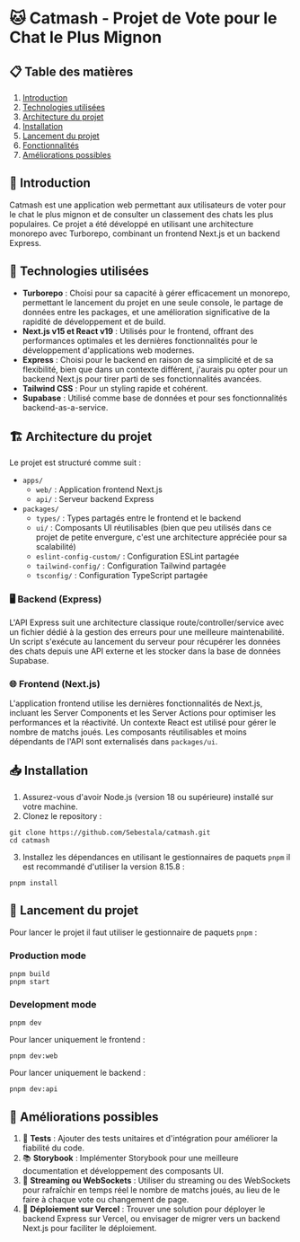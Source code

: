 # 🐱 Catmash - Projet de Vote pour le Chat le Plus Mignon

## 📋 Table des matières

1. [Introduction](#introduction)
2. [Technologies utilisées](#technologies-utilisées)
3. [Architecture du projet](#architecture-du-projet)
4. [Installation](#installation)
5. [Lancement du projet](#lancement-du-projet)
6. [Fonctionnalités](#fonctionnalités)
7. [Améliorations possibles](#améliorations-possibles)

## 🌟 Introduction

Catmash est une application web permettant aux utilisateurs de voter pour le chat le plus mignon et
de consulter un classement des chats les plus populaires. Ce projet a été développé en utilisant une
architecture monorepo avec Turborepo, combinant un frontend Next.js et un backend Express.

## 🚀 Technologies utilisées

- **Turborepo** : Choisi pour sa capacité à gérer efficacement un monorepo, permettant le lancement
  du projet en une seule console, le partage de données entre les packages, et une amélioration
  significative de la rapidité de développement et de build.
- **Next.js v15 et React v19** : Utilisés pour le frontend, offrant des performances optimales et
  les dernières fonctionnalités pour le développement d'applications web modernes.
- **Express** : Choisi pour le backend en raison de sa simplicité et de sa flexibilité, bien que
  dans un contexte différent, j'aurais pu opter pour un backend Next.js pour tirer parti de ses
  fonctionnalités avancées.
- **Tailwind CSS** : Pour un styling rapide et cohérent.
- **Supabase** : Utilisé comme base de données et pour ses fonctionnalités backend-as-a-service.

## 🏗️ Architecture du projet

Le projet est structuré comme suit :

- `apps/`
  - `web/` : Application frontend Next.js
  - `api/` : Serveur backend Express
- `packages/`
  - `types/` : Types partagés entre le frontend et le backend
  - `ui/` : Composants UI réutilisables (bien que peu utilisés dans ce projet de petite envergure,
    c'est une architecture appréciée pour sa scalabilité)
  - `eslint-config-custom/` : Configuration ESLint partagée
  - `tailwind-config/` : Configuration Tailwind partagée
  - `tsconfig/` : Configuration TypeScript partagée

### 🖥️ Backend (Express)

L'API Express suit une architecture classique route/controller/service avec un fichier dédié à la
gestion des erreurs pour une meilleure maintenabilité. Un script s'exécute au lancement du serveur
pour récupérer les données des chats depuis une API externe et les stocker dans la base de données
Supabase.

### 🌐 Frontend (Next.js)

L'application frontend utilise les dernières fonctionnalités de Next.js, incluant les Server
Components et les Server Actions pour optimiser les performances et la réactivité. Un contexte React
est utilisé pour gérer le nombre de matchs joués. Les composants réutilisables et moins dépendants
de l'API sont externalisés dans `packages/ui`.

## 📥 Installation

1. Assurez-vous d'avoir Node.js (version 18 ou supérieure) installé sur votre machine.
2. Clonez le repository :

```plaintext
git clone https://github.com/Sebestala/catmash.git
cd catmash
```

3. Installez les dépendances en utilisant le gestionnaires de paquets `pnpm` il est recommandé
   d'utiliser la version 8.15.8 :

```plaintext
pnpm install
```

## 🏁 Lancement du projet

Pour lancer le projet il faut utiliser le gestionnaire de paquets `pnpm` :

### Production mode

```plaintext
pnpm build
pnpm start
```

### Development mode

```plaintext
pnpm dev
```

Pour lancer uniquement le frontend :

```plaintext
pnpm dev:web
```

Pour lancer uniquement le backend :

```plaintext
pnpm dev:api
```

## 🔧 Améliorations possibles

1. 🧪 **Tests** : Ajouter des tests unitaires et d'intégration pour améliorer la fiabilité du code.
2. 📚 **Storybook** : Implémenter Storybook pour une meilleure documentation et développement des
   composants UI.
3. 🔄 **Streaming ou WebSockets** : Utiliser du streaming ou des WebSockets pour rafraîchir en temps
   réel le nombre de matchs joués, au lieu de le faire à chaque vote ou changement de page.
4. 🚀 **Déploiement sur Vercel** : Trouver une solution pour déployer le backend Express sur Vercel,
   ou envisager de migrer vers un backend Next.js pour faciliter le déploiement.
